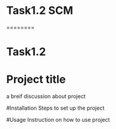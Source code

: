 # Task1.2 SCM
========
# Task1.2

# Project title
a breif discussion about project 

#Installation 
Steps to set up the project

#Usage 
Instruction on how to use project 